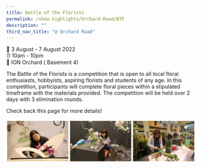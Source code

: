 ```yaml
---
title: Battle of the Florists
permalink: /show-highlights/Orchard-Road/BTF
description: ""
third_nav_title: "@ Orchard Road"
---
```

📆 3 August - 7 August 2022 <br>
⏰ 10am - 10pm<br>
📍 ION Orchard ( Basement 4) <br>

The Battle of the Florists is a competition that is open to all local floral enthusiasts, hobbyists, aspiring florists and students of any age. In this competition, participants will complete floral pieces within a stipulated timeframe with the materials provided. The competition will be held over 2 days with 3 elimination rounds. 

Check back this page for more details!

![BTF](/images/BTF.jpg)